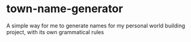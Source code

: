 # town-name-generator
 A simple way for me to generate names for my personal world building project, with its own grammatical rules
